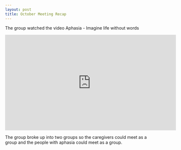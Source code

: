 ```yaml
---
layout: post
title: October Meeting Recap
---
```


The group watched the video Aphasia - Imagine life without words
<iframe width="560" height="315" src="https://www.youtube.com/embed/OGyOKItHS9Y" frameborder="0" allowfullscreen></iframe>

The group broke up into two groups so the caregivers could meet as a group and the people with aphasia could meet as a group.
